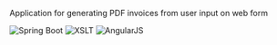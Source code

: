 Application for generating PDF invoices from user input on web form

![Spring Boot](https://img.shields.io/badge/Spring%20Boot-1.5.4-6DB33F.svg?style=for-the-badge&logo=spring-boot&logoColor=white)
![XSLT](https://img.shields.io/badge/XSLT-1.0-blue.svg?style=for-the-badge&logo=xml&logoColor=white)
![AngularJS](https://img.shields.io/badge/AngularJS-1.x-DD0031.svg?style=for-the-badge&logo=angularjs&logoColor=white)
